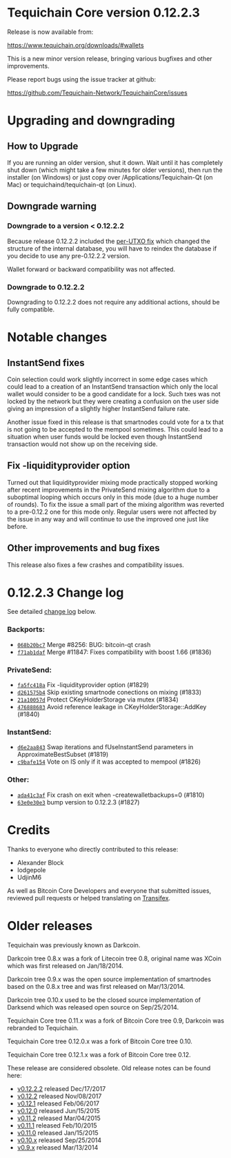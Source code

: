 # Tequichain Core version 0.12.2.3

Release is now available from:

<https://www.tequichain.org/downloads/#wallets>

This is a new minor version release, bringing various bugfixes and other
improvements.

Please report bugs using the issue tracker at github:

<https://github.com/Tequichain-Network/TequichainCore/issues>

# Upgrading and downgrading

## How to Upgrade

If you are running an older version, shut it down. Wait until it has completely
shut down (which might take a few minutes for older versions), then run the
installer (on Windows) or just copy over /Applications/Tequichain-Qt (on Mac) or
tequichaind/tequichain-qt (on Linux).

## Downgrade warning

### Downgrade to a version < 0.12.2.2

Because release 0.12.2.2 included the [per-UTXO fix](release-notes/tequichain/release-notes-0.12.2.2.md#per-utxo-fix)
which changed the structure of the internal database, you will have to reindex
the database if you decide to use any pre-0.12.2.2 version.

Wallet forward or backward compatibility was not affected.

### Downgrade to 0.12.2.2

Downgrading to 0.12.2.2 does not require any additional actions, should be
fully compatible.

# Notable changes

## InstantSend fixes

Coin selection could work slightly incorrect in some edge cases which could
lead to a creation of an InstantSend transaction which only the local wallet
would consider to be a good candidate for a lock. Such txes was not locked by
the network but they were creating a confusion on the user side giving an
impression of a slightly higher InstantSend failure rate.

Another issue fixed in this release is that smartnodes could vote for a tx
that is not going to be accepted to the mempool sometimes. This could lead to
a situation when user funds would be locked even though InstantSend transaction
would not show up on the receiving side.

## Fix -liquidityprovider option

Turned out that liquidityprovider mixing mode practically stopped working after
recent improvements in the PrivateSend mixing algorithm due to a suboptimal
looping which occurs only in this mode (due to a huge number of rounds). To fix
the issue a small part of the mixing algorithm was reverted to a pre-0.12.2 one
for this mode only. Regular users were not affected by the issue in any way and
will continue to use the improved one just like before.

## Other improvements and bug fixes

This release also fixes a few crashes and compatibility issues.

# 0.12.2.3 Change log

See detailed [change log](https://github.com/Tequichain-Network/TequichainCore/compare/v0.12.2.2...tequichain:v0.12.2.3) below.

### Backports:

-   [`068b20bc7`](https://github.com/Tequichain-Network/TequichainCore/commit/068b20bc7) Merge #8256: BUG: bitcoin-qt crash
-   [`f71ab1daf`](https://github.com/Tequichain-Network/TequichainCore/commit/f71ab1daf) Merge #11847: Fixes compatibility with boost 1.66 (#1836)

### PrivateSend:

-   [`fa5fc418a`](https://github.com/Tequichain-Network/TequichainCore/commit/fa5fc418a) Fix -liquidityprovider option (#1829)
-   [`d261575b4`](https://github.com/Tequichain-Network/TequichainCore/commit/d261575b4) Skip existing smartnode conections on mixing (#1833)
-   [`21a10057d`](https://github.com/Tequichain-Network/TequichainCore/commit/21a10057d) Protect CKeyHolderStorage via mutex (#1834)
-   [`476888683`](https://github.com/Tequichain-Network/TequichainCore/commit/476888683) Avoid reference leakage in CKeyHolderStorage::AddKey (#1840)

### InstantSend:

-   [`d6e2aa843`](https://github.com/Tequichain-Network/TequichainCore/commit/d6e2aa843) Swap iterations and fUseInstantSend parameters in ApproximateBestSubset (#1819)
-   [`c9bafe154`](https://github.com/Tequichain-Network/TequichainCore/commit/c9bafe154) Vote on IS only if it was accepted to mempool (#1826)

### Other:

-   [`ada41c3af`](https://github.com/Tequichain-Network/TequichainCore/commit/ada41c3af) Fix crash on exit when -createwalletbackups=0 (#1810)
-   [`63e0e30e3`](https://github.com/Tequichain-Network/TequichainCore/commit/63e0e30e3) bump version to 0.12.2.3 (#1827)

# Credits

Thanks to everyone who directly contributed to this release:

-   Alexander Block
-   lodgepole
-   UdjinM6

As well as Bitcoin Core Developers and everyone that submitted issues,
reviewed pull requests or helped translating on
[Transifex](https://www.transifex.com/projects/p/tequichain/).

# Older releases

Tequichain was previously known as Darkcoin.

Darkcoin tree 0.8.x was a fork of Litecoin tree 0.8, original name was XCoin
which was first released on Jan/18/2014.

Darkcoin tree 0.9.x was the open source implementation of smartnodes based on
the 0.8.x tree and was first released on Mar/13/2014.

Darkcoin tree 0.10.x used to be the closed source implementation of Darksend
which was released open source on Sep/25/2014.

Tequichain Core tree 0.11.x was a fork of Bitcoin Core tree 0.9,
Darkcoin was rebranded to Tequichain.

Tequichain Core tree 0.12.0.x was a fork of Bitcoin Core tree 0.10.

Tequichain Core tree 0.12.1.x was a fork of Bitcoin Core tree 0.12.

These release are considered obsolete. Old release notes can be found here:

-   [v0.12.2.2](release-notes/tequichain/release-notes-0.12.2.2.md) released Dec/17/2017
-   [v0.12.2](release-notes/tequichain/release-notes-0.12.2.md) released Nov/08/2017
-   [v0.12.1](release-notes/tequichain/release-notes-0.12.1.md) released Feb/06/2017
-   [v0.12.0](release-notes/tequichain/release-notes-0.12.0.md) released Jun/15/2015
-   [v0.11.2](release-notes/tequichain/release-notes-0.11.2.md) released Mar/04/2015
-   [v0.11.1](release-notes/tequichain/release-notes-0.11.1.md) released Feb/10/2015
-   [v0.11.0](release-notes/tequichain/release-notes-0.11.0.md) released Jan/15/2015
-   [v0.10.x](release-notes/tequichain/release-notes-0.10.0.md) released Sep/25/2014
-   [v0.9.x](release-notes/tequichain/release-notes-0.9.0.md) released Mar/13/2014

